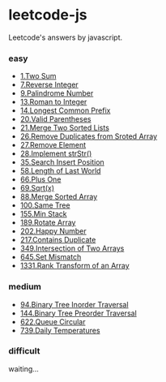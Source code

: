 # leetcode-js

Leetcode's answers by javascript.

### easy

- [1.Two Sum](/1.Two_Sum.js)
- [7.Reverse Integer](/7.Reverse_Integer.js)
- [9.Palindrome Number](/9.Palindrome_Number.js)
- [13.Roman to Integer](/13.Roman_to_Integer.js)
- [14.Longest Common Prefix](/14.Longest_Common_Prefix.js)
- [20.Valid Parentheses](/20.Valid_Parentheses.js)
- [21.Merge Two Sorted Lists](/21.Merge_Two_Sorted_Lists.js)
- [26.Remove Duplicates from Sroted Array](/26.Remove_Duplicates_from_Sroted_Array.js)
- [27.Remove Element](/27.Remove_Element.js)
- [28.Implement strStr()](/28.Implement_strStr().js)
- [35.Search Insert Position](/35.Search_Insert_Position.js)
- [58.Length of Last World](/58.Length_of_Last_World.js)
- [66.Plus One](/66.Plus_One.js)
- [69.Sqrt(x)](/69.Sqrt(x).js)
- [88.Merge Sorted Array](/88.Merge_Sorted_Array.js)
- [100.Same Tree](/100.Same_Tree.js)
- [155.Min Stack](/155.Min_Stack.js)
- [189.Rotate Array](/189.Rotate_Array.js)
- [202.Happy Number](/202.Happy_Number.js)
- [217.Contains Duplicate](/217.Contains_Duplicate.js)
- [349.Intersection of Two Arrays](/349.Intersection_of_Two_Arrays.js)
- [645.Set Mismatch](/645.Set_Mismatch.js)
- [1331.Rank Transform of an Array](/1331.Rank_Transform_of_an_Array.js)

### medium

- [94.Binary Tree Inorder Traversal](/94.Binary_Tree_Inorder_Traversal.js)
- [144.Binary Tree Preorder Traversal](/144.Binary_Tree_Preorder_Traversal.js)
- [622.Queue Circular](/622.Queue_Circular.js)
- [739.Daily Temperatures](/739.Daily_Temperatures.js)

### difficult

waiting...
